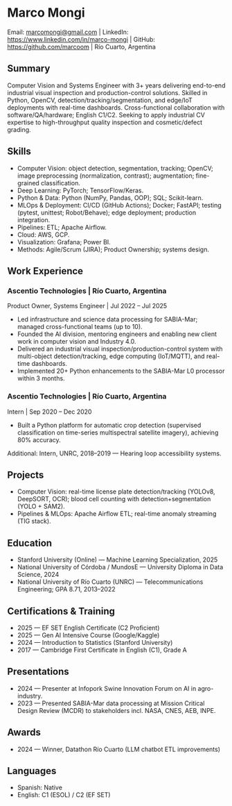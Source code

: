 # Marco Mongi

Email: marcomongi@gmail.com | LinkedIn: https://www.linkedin.com/in/marco-mongi | GitHub: https://github.com/marcoom | Río Cuarto, Argentina

## Summary
Computer Vision and Systems Engineer with 3+ years delivering end-to-end industrial visual inspection and production-control solutions. Skilled in Python, OpenCV, detection/tracking/segmentation, and edge/IoT deployments with real-time dashboards. Cross-functional collaboration with software/QA/hardware; English C1/C2. Seeking to apply industrial CV expertise to high-throughput quality inspection and cosmetic/defect grading.

## Skills
- Computer Vision: object detection, segmentation, tracking; OpenCV; image preprocessing (normalization, contrast); augmentation; fine-grained classification.
- Deep Learning: PyTorch; TensorFlow/Keras.
- Python & Data: Python (NumPy, Pandas, OOP); SQL; Scikit-learn.
- MLOps & Deployment: CI/CD (GitHub Actions); Docker; FastAPI; testing (pytest, unittest; Robot/Behave); edge deployment; production integration.
- Pipelines: ETL; Apache Airflow.
- Cloud: AWS, GCP.
- Visualization: Grafana; Power BI.
- Methods: Agile/Scrum (JIRA); Product Ownership; systems design.

## Work Experience
### Ascentio Technologies | Río Cuarto, Argentina
Product Owner, Systems Engineer | Jul 2022 – Jul 2025
- Led infrastructure and science data processing for SABIA-Mar; managed cross-functional teams (up to 10).
- Founded the AI division, mentoring engineers and enabling new client work in computer vision and Industry 4.0.
- Delivered an industrial visual inspection/production-control system with multi-object detection/tracking, edge computing (IoT/MQTT), and real-time dashboards.
- Implemented 20+ Python enhancements to the SABIA-Mar L0 processor within 3 months.

### Ascentio Technologies | Río Cuarto, Argentina
Intern | Sep 2020 – Dec 2020
- Built a Python platform for automatic crop detection (supervised classification on time-series multispectral satellite imagery), achieving 80% accuracy.

Additional: Intern, UNRC, 2018–2019 — Hearing loop accessibility systems.

## Projects
- Computer Vision: real-time license plate detection/tracking (YOLOv8, DeepSORT, OCR); blood cell counting with detection+segmentation (YOLO + SAM2).
- Pipelines & MLOps: Apache Airflow ETL; real-time anomaly streaming (TIG stack).

## Education
- Stanford University (Online) — Machine Learning Specialization, 2025
- National University of Córdoba / MundosE — University Diploma in Data Science, 2024
- National University of Río Cuarto (UNRC) — Telecommunications Engineering; GPA 8.71, 2013–2022

## Certifications & Training
- 2025 — EF SET English Certificate (C2 Proficient)
- 2025 — Gen AI Intensive Course (Google/Kaggle)
- 2024 — Introduction to Statistics (Stanford University)
- 2017 — Cambridge First Certificate in English (C1), Grade A

## Presentations
- 2024 — Presenter at Infopork Swine Innovation Forum on AI in agro-industry.
- 2023 — Presented SABIA-Mar data processing at Mission Critical Design Review (MCDR) to stakeholders incl. NASA, CNES, AEB, INPE.

## Awards
- 2024 — Winner, Datathon Río Cuarto (LLM chatbot ETL improvements)

## Languages
- Spanish: Native
- English: C1 (ESOL) / C2 (EF SET)